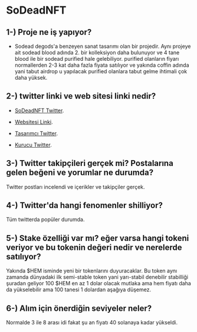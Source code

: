 # SoDeadNFT

## 1-) Proje ne iş yapıyor?
- Sodead degods'a benzeyen sanat tasarımı olan bir projedir. Aynı projeye ait sodead blood adında 2. bir kolleksiyon daha bulunuyor ve 4 tane blood ile
bir sodead purified hale gelebiliyor. purified olanların fiyarı normallerden 2-3 kat daha fazla fiyata satılıyor ve yakında coffin adında yani tabut airdrop
u yapılacak purified olanlara tabut gelme ihtimali çok daha yüksek.
## 2-) twitter linki ve web sitesi linki nedir?

- [SoDeadNFT Twitter](https://twitter.com/SoDeadNFT).

- [Websitesi Linki](https://sodead.io/).

- [Tasarımcı Twitter](https://twitter.com/HaizeelH).

- [Kurucu Twitter](https://twitter.com/arsenaharonyan).

## 3-) Twitter takipçileri gerçek mi? Postalarına gelen beğeni ve yorumlar ne durumda?

Twitter postları incelendi ve içerikler ve takipçiler gerçek.

## 4-) Twitter'da hangi fenomenler shilliyor?

Tüm twitterda popüler durumda.

## 5-) Stake özelliği var mı? eğer varsa hangi tokeni veriyor ve bu tokenin değeri nedir ve nerelerde satılıyor?
Yakında $HEM isminde yeni bir tokenlarını duyuracaklar. Bu token aynı zamanda dünyadaki ilk semi-stable token
yani yarı-stabil denebilir stabilliği şuradan geliyor 100 $HEM en az 1 dolar olacak mutlaka ama hem fiyatı
daha da yükselebilir ama 100 tanesi 1 dolardan aşağıya düşemez.

## 6-) Alım için önerdiğin seviyeler neler?


Normalde 3 ile 8 arası idi fakat şu an fiyatı 40 solanaya kadar yükseldi.
